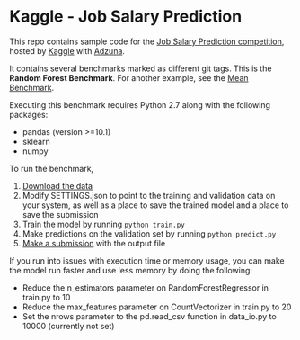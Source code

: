 Kaggle - Job Salary Prediction
==============================

This repo contains sample code for the [Job Salary Prediction competition](https://www.kaggle.com/c/job-salary-prediction/), hosted by [Kaggle](http://www.kaggle.com) with [Adzuna](http://www.adzuna.co.uk/).

It contains several benchmarks marked as different git tags. This is the **Random Forest Benchmark**. For another example, see the [Mean Benchmark](https://github.com/benhamner/JobSalaryPrediction/tree/MeanBenchmark).

Executing this benchmark requires Python 2.7 along with the following packages:

 - pandas (version >=10.1)
 - sklearn
 - numpy

To run the benchmark,

1. [Download the data](https://www.kaggle.com/c/job-salary-prediction/data)
2. Modify SETTINGS.json to point to the training and validation data on your system, as well as a place to save the trained model and a place to save the submission
3. Train the model by running `python train.py`
4. Make predictions on the validation set by running `python predict.py`
5. [Make a submission](https://www.kaggle.com/c/job-salary-prediction/team/select) with the output file

If you run into issues with execution time or memory usage, you can make the model run faster and use less memory by doing the following:

 - Reduce the n_estimators parameter on RandomForestRegressor in train.py to 10
 - Reduce the max_features parameter on CountVectorizer in train.py to 20
 - Set the nrows parameter to the pd.read_csv function in data_io.py to 10000 (currently not set)